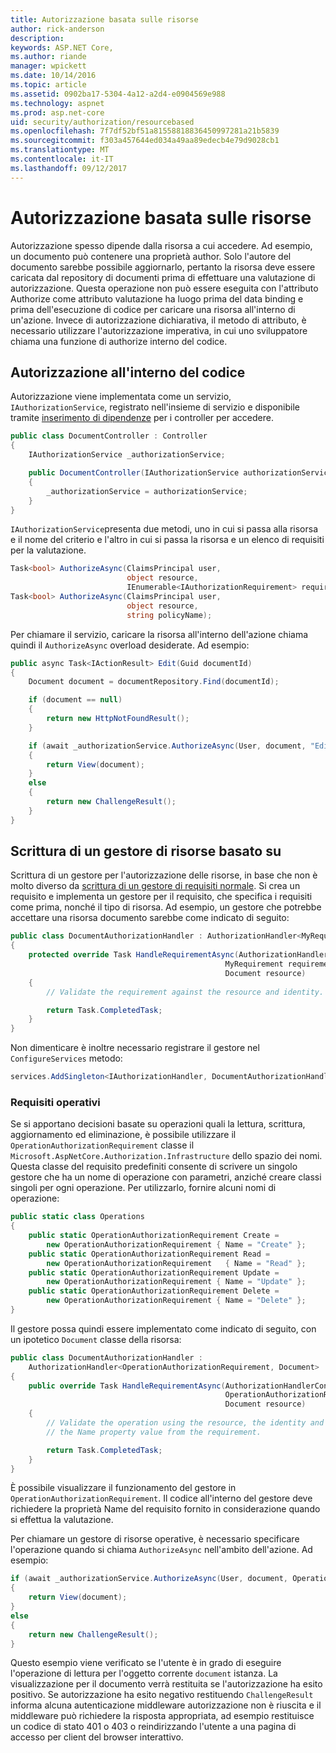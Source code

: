 ```yaml
---
title: Autorizzazione basata sulle risorse
author: rick-anderson
description: 
keywords: ASP.NET Core,
ms.author: riande
manager: wpickett
ms.date: 10/14/2016
ms.topic: article
ms.assetid: 0902ba17-5304-4a12-a2d4-e0904569e988
ms.technology: aspnet
ms.prod: asp.net-core
uid: security/authorization/resourcebased
ms.openlocfilehash: 7f7df52bf51a81558818836450997281a21b5839
ms.sourcegitcommit: f303a457644ed034a49aa89edecb4e79d9028cb1
ms.translationtype: MT
ms.contentlocale: it-IT
ms.lasthandoff: 09/12/2017
---
```

# <a name="resource-based-authorization"></a>Autorizzazione basata sulle risorse

<a name=security-authorization-resource-based></a>

Autorizzazione spesso dipende dalla risorsa a cui accedere. Ad esempio, un documento può contenere una proprietà author. Solo l'autore del documento sarebbe possibile aggiornarlo, pertanto la risorsa deve essere caricata dal repository di documenti prima di effettuare una valutazione di autorizzazione. Questa operazione non può essere eseguita con l'attributo Authorize come attributo valutazione ha luogo prima del data binding e prima dell'esecuzione di codice per caricare una risorsa all'interno di un'azione. Invece di autorizzazione dichiarativa, il metodo di attributo, è necessario utilizzare l'autorizzazione imperativa, in cui uno sviluppatore chiama una funzione di authorize interno del codice.

## <a name="authorizing-within-your-code"></a>Autorizzazione all'interno del codice

Autorizzazione viene implementata come un servizio, `IAuthorizationService`, registrato nell'insieme di servizio e disponibile tramite [inserimento di dipendenze](../../fundamentals/dependency-injection.md#fundamentals-dependency-injection) per i controller per accedere.

```csharp
public class DocumentController : Controller
{
    IAuthorizationService _authorizationService;

    public DocumentController(IAuthorizationService authorizationService)
    {
        _authorizationService = authorizationService;
    }
}
```

`IAuthorizationService`presenta due metodi, uno in cui si passa alla risorsa e il nome del criterio e l'altro in cui si passa la risorsa e un elenco di requisiti per la valutazione.

```csharp
Task<bool> AuthorizeAsync(ClaimsPrincipal user,
                          object resource,
                          IEnumerable<IAuthorizationRequirement> requirements);
Task<bool> AuthorizeAsync(ClaimsPrincipal user,
                          object resource,
                          string policyName);
```

<a name=security-authorization-resource-based-imperative></a>

Per chiamare il servizio, caricare la risorsa all'interno dell'azione chiama quindi il `AuthorizeAsync` overload desiderate. Ad esempio:

```csharp
public async Task<IActionResult> Edit(Guid documentId)
{
    Document document = documentRepository.Find(documentId);

    if (document == null)
    {
        return new HttpNotFoundResult();
    }

    if (await _authorizationService.AuthorizeAsync(User, document, "EditPolicy"))
    {
        return View(document);
    }
    else
    {
        return new ChallengeResult();
    }
}
```

## <a name="writing-a-resource-based-handler"></a>Scrittura di un gestore di risorse basato su

Scrittura di un gestore per l'autorizzazione delle risorse, in base che non è molto diverso da [scrittura di un gestore di requisiti normale](policies.md#security-authorization-policies-based-authorization-handler). Si crea un requisito e implementa un gestore per il requisito, che specifica i requisiti come prima, nonché il tipo di risorsa. Ad esempio, un gestore che potrebbe accettare una risorsa documento sarebbe come indicato di seguito:

```csharp
public class DocumentAuthorizationHandler : AuthorizationHandler<MyRequirement, Document>
{
    protected override Task HandleRequirementAsync(AuthorizationHandlerContext context,
                                                MyRequirement requirement,
                                                Document resource)
    {
        // Validate the requirement against the resource and identity.

        return Task.CompletedTask;
    }
}
```

Non dimenticare è inoltre necessario registrare il gestore nel `ConfigureServices` metodo:

```csharp
services.AddSingleton<IAuthorizationHandler, DocumentAuthorizationHandler>();
```

### <a name="operational-requirements"></a>Requisiti operativi

Se si apportano decisioni basate su operazioni quali la lettura, scrittura, aggiornamento ed eliminazione, è possibile utilizzare il `OperationAuthorizationRequirement` classe il `Microsoft.AspNetCore.Authorization.Infrastructure` dello spazio dei nomi. Questa classe del requisito predefiniti consente di scrivere un singolo gestore che ha un nome di operazione con parametri, anziché creare classi singoli per ogni operazione. Per utilizzarlo, fornire alcuni nomi di operazione:

```csharp
public static class Operations
{
    public static OperationAuthorizationRequirement Create =
        new OperationAuthorizationRequirement { Name = "Create" };
    public static OperationAuthorizationRequirement Read =
        new OperationAuthorizationRequirement   { Name = "Read" };
    public static OperationAuthorizationRequirement Update =
        new OperationAuthorizationRequirement { Name = "Update" };
    public static OperationAuthorizationRequirement Delete =
        new OperationAuthorizationRequirement { Name = "Delete" };
}
```

Il gestore possa quindi essere implementato come indicato di seguito, con un ipotetico `Document` classe della risorsa:

```csharp
public class DocumentAuthorizationHandler :
    AuthorizationHandler<OperationAuthorizationRequirement, Document>
{
    public override Task HandleRequirementAsync(AuthorizationHandlerContext context,
                                                OperationAuthorizationRequirement requirement,
                                                Document resource)
    {
        // Validate the operation using the resource, the identity and
        // the Name property value from the requirement.

        return Task.CompletedTask;
    }
}
```

È possibile visualizzare il funzionamento del gestore in `OperationAuthorizationRequirement`. Il codice all'interno del gestore deve richiedere la proprietà Name del requisito fornito in considerazione quando si effettua la valutazione.

Per chiamare un gestore di risorse operative, è necessario specificare l'operazione quando si chiama `AuthorizeAsync` nell'ambito dell'azione. Ad esempio:

```csharp
if (await _authorizationService.AuthorizeAsync(User, document, Operations.Read))
{
    return View(document);
}
else
{
    return new ChallengeResult();
}
```

Questo esempio viene verificato se l'utente è in grado di eseguire l'operazione di lettura per l'oggetto corrente `document` istanza. La visualizzazione per il documento verrà restituita se l'autorizzazione ha esito positivo. Se autorizzazione ha esito negativo restituendo `ChallengeResult` informa alcuna autenticazione middleware autorizzazione non è riuscita e il middleware può richiedere la risposta appropriata, ad esempio restituisce un codice di stato 401 o 403 o reindirizzando l'utente a una pagina di accesso per client del browser interattivo.
